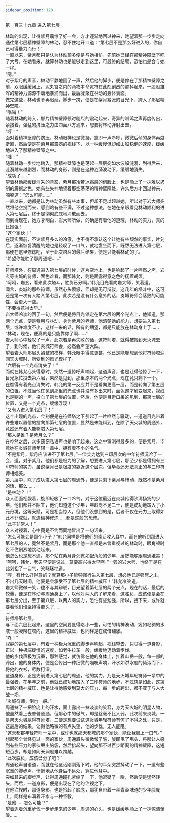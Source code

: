 ```yaml
---
sidebar_position: 129
---
```

 第一百三十九章 进入第七层


林动的出现，让得紫月震惊了好一会，方才逐渐地回过神来，她望着那一步步走向通往第七层精神壁障的林动，忍不住地开口道：“第七层不是那么好进入的，你自己可得量力而行！”  
一直以来，紫月都只是认为林动顶多便是与她相仿，先前她已经在那精神障壁下吃了大亏，在她看来，就算林动也是能够走到这里，可最终的结局，恐怕也是会与她一样。  
“嗯。”  
对于紫月的声音，林动平静地回了一声，然后他的脚步，便是停在了那精神壁障之前，双眼缓缓闭上，泥丸宫之内的两枚本命灵符在此刻剧烈的颤抖起来，一股股雄浑的精神力源源不断地暴涌而出，最后凝聚在林动的身体表面。  
做完这些，林动也不再迟延，脚步一跨，便是在紫月紧张的目光下，跨入了那层精神壁障。  
“嗡嗡！”  
随着林动的跨入，那片精神壁障顿时剧烈的震动起来，奇异的嗡鸣之声再度传出，紧接着，强猛的挤压之力由四面八方涌来，想要将林动弹射出去。  
“哼！”  
面对着精神壁障的挤压，林动眼神也是微凝，旋即一声冷哼，微微后倾的身体再度挺直，然后便是在紫月那震撼的视线下，以一种缓慢但却如山般稳健的速度，缓缓地进入了那精神壁障之中。  
“嗤！”  
随着林动一步步地跨入，那精神壁障也是荡起一层层宛如水波般涟漪，到得后来，涟漪越来越剧烈，而林动的身形，则是在这种涟漪波动下，缓缓地消失。  
“成功了……”  
望着林动那缓缓消失的背影，紫月那冷若冰霜般的俏脸上，也是涌上了一抹难以遏制的震撼之色，她有些失神地望着那空荡荡的精神壁障处，许久后方才回过神来，喃喃道：“怎么可能……”  
一直以来，她都是认为林动虽然有些本事，但却不足以超越她，所以对于岩大师突然将他空投而来，感到略有些不满，不过这种想法，在她在亲眼看见林动顺利的进入第七层后，终于是彻彻底底地消散而去。  
而到得现在，她方才明白，岩大师所做，的确是有着他的道理，林动的实力，真的比她强！  
“这个家伙！”  
在现实面前，不论紫月多么的冷傲，也不得不承认这个让她有些颓然的事实，片刻后，逐渐恢复清醒的她也是轻叹了一口气，就地盘坐而下，既然无法进入第七层，那便在这里修炼吧，至于此次塔斗的最后结果，便是只能看林动的了。  
“希望你能胜了那周通吧……”  
……  
符师塔外，在周通进入第七层的时候，这片空地上，也是响起了一片哗然之声，岩玄等炎城的符师，面色难看，而那韩允，则是面露得意之色的抚着胡须。  
“呵呵，岩玄，看来此次塔斗，胜负已分啊。”韩允目光看向岩大师，笑着道。  
闻言，炎城的那些符师，虽然心头愤怒，但却是无可辩驳，这几年的塔斗中，这可还是第一次有人踏入第七层，此次若是没有什么意外的话，炎城符师会落败的可能性，会更大一些。  
“不要得意得太早。”  
岩大师冷淡的回了一句，然后便是将目光锁定在第六层的两个光点上，他知道，那两个光点，便是紫月与林动，身为紫月的老师，他清楚她的能力，想要进入第七层，或许难度不小，这样一来的话，所有的期望，都是只能放在林动身上了……  
“林动，现在，便真的是只能靠你了啊……”  
岩大师心中轻叹了一声，此次若是再失败的话，这符师塔，就得被搬到天火城去了，到时候，他们炎城符师会，必然会声望大跌。  
望着岩大师那眉头紧皱的模样，韩允眼中得意更甚，他已是能够想到他将符师塔迎回天火城时，所受到的风光模样了。  
“六层有一个光点消失了！”  
而就在韩允心头得意时，突然一道惊呼声响起，这道声音，也是让得他惊了一下，目光急忙投去第六层，果然是见到，那里原本的两个光点，现在竟只剩下一个。  
在瞧得有着光点消失时，韩允的第一反应并不是看向更高一层，而是转向了第五层的位置，不过当他在见到那里的光点也并没有多出来时，面色这才剧变起来，视线也是唰的一声，投向了第七层的位置，然后，他便是目瞪口呆的见到，那第七层的位置，又是一个光点，缓缓浮现！  
“又有人进入第七层了！”  
这个出现的光点，立刻便是在符师塔之下引起了一片哗然与骚动，一道道目光带着许些难以置信的投向那第七层的位置，显然是未能料到，在除了天火城的周通外，竟然还有着人能够进入第七层。  
“那人是谁？是紫月么？”  
在哗然之后，众多窃窃私语声也是响了起来，这之中猜测得最多的，便是紫月，毕竟她在炎城符师年轻一辈中，拥有着不小的名气。  
“不是紫月，紫月应该进不了第七层。”一位实力达到三印层次的中年符师沉吟了一会，道，对于紫月，他们都是极为的了解，想要进入第七层，那至少都是得拥有三印符师的实力，虽说紫月已是极度的靠近这个层次，但毕竟还无法真正的与三印符师相媲美。  
第六层中，除了成功进入第七层的周通外，便是只剩下紫月与林动，既然不是紫月的话，那么……  
“是林动？！”  
众人面面相觑着，旋即轻吸了一口冷气，对于这位最近在炎城传得沸沸扬扬的少年，他们都并不陌生，他们知道这个少年，年龄尚不足二十，便是成功地踏入了小元丹境，这等天赋，可是相当惊人，但他们没想到的是，后者不仅在元力上取得如此不菲成就，就连精神修炼……都是这般的恐怖。  
“此子非常人！”  
众人对视着，心中竟是不约而同地冒出了一句话来。  
“怎么可能会是那个小子？”韩允同样是将他们的谈话收入耳中，而在他听到那进入第七层的人，竟然不是紫月，而是那个他一直都是未曾重视过的林动时，眼角顿时忍不住剧烈地跳动起来。  
他怎么也是想不通，那个站在紫月身旁宛如配角般的少年，居然能够跟周通媲美！  
“呵呵，韩允，老夫早便是说过，莫要高兴得太早啊。”一旁的岩大师，也终于是在此刻松了一口气，笑眯眯地道。  
“哼，有什么好得意的？就算那小子能够强行进入第七层，想必也已是强弩之末，不出几天时间，他便是会承受不了第七层的精神威压！”韩允冷笑道。  
岩大师微微一笑，也不与其辩驳，目光望着第七层的两个光点，现在的话，最后的较量，便是在林动与周通身上了，以他对两人的了解来看，这胜负，应该便是会在第七层分出，至于第八层，以两人的实力，恐怕有些勉强，所以，接下来，或许就要看他们谁坚持得更久了……  
……  
符师塔第七层。  
与下面六层比起来，这里的空间要显得略小一些，可怕的精神波动，宛如粘稠的水液一般凝聚在塔内，这里的精神威压，也同样是在成倍翻涨。  
“咚！”  
寂静的第七层中，有着一种极为沉重的脚步声响起，视线望去，只见得一道身影，正以一种极端缓慢的速度，如老牛拉车一般，缓缓地迈动着步伐。  
他的步伐声极为沉重，那种感觉，就仿佛在他的身体上，扛着山岳一般，每一部的跨出，他的身体内，便是会传出一种细微的嘎吱声响，汗水如洪水般的倾泻而下，将他的衣衫，尽数打湿。  
这道身影，正是先前进入第七层的周通，他的实力，乃是天火城年轻符师一辈中的最强者，在半年之前，他就已成功地踏入了三印符师的地步，不过饶是如此，这第七层的精神威压，也是让得他感受到莫大的压力，每一步的跨出，都不亚于与人大战一场。  
“炎城符师，倒也一般。”  
周通抹了一把脸庞上的汗水，面上露出一抹淡淡的笑容，身为天火城的明星人物，他虽然看上去普普通通，但那心中的傲气，却是丝毫不比人弱，此次前来炎城，一是帮天火城赢得符师塔，二便是想要试试这炎城年轻符师有何了不得之处，只是，这最后的结果，让得他略微的有点失望，他的步伐，无人能阻。  
“这天都郡年轻符师一辈中，或许也就那天都城的那个家伙，能让我服上一口气。”  
想起那个曾经见过一面的家伙，周通眉头微微皱了皱，旋即甩了甩头，将那让人感到有些压力的家伙甩出脑袋，然后抬起头，望向那不过百步距离的精神壁障，这短短百步，却是如同天涧般难以跨越。  
“此次胜负，应该已分了吧？”  
周通轻声自语道，而就在他这话刚刚落下时，他的耳朵突然抖动了一下，一道有些沉重的脚步声，悄悄地从他身后不远处，穿进他耳中。  
突如其来的脚步声，让得周通瞳孔紧缩了一下，他迟疑了一瞬，然后便是猛然转头，而后，一道身影，便是出现在了他的注视之下。  
在他注视时，那道身影，也是抬起了脸庞，那犹自带着一丝青涩味道的少年脸庞上，同样是布满着汗水与一种坚毅。  
“是他……怎么可能？”  
望着迈着沉重步伐一步步走来的少年，周通的心头，也是缓缓地涌上了一抹惊涛骇浪……  
  
  
